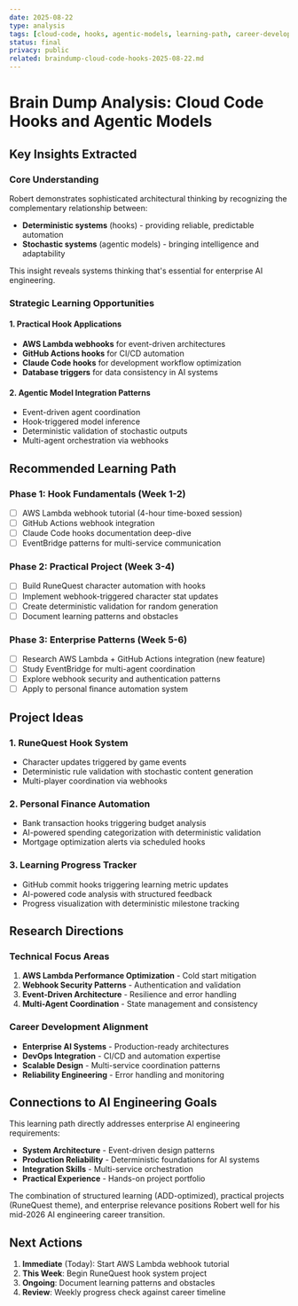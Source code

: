 ```yaml
---
date: 2025-08-22
type: analysis
tags: [cloud-code, hooks, agentic-models, learning-path, career-development]
status: final
privacy: public
related: braindump-cloud-code-hooks-2025-08-22.md
---
```


# Brain Dump Analysis: Cloud Code Hooks and Agentic Models

## Key Insights Extracted

### Core Understanding
Robert demonstrates sophisticated architectural thinking by recognizing the complementary relationship between:
- **Deterministic systems** (hooks) - providing reliable, predictable automation
- **Stochastic systems** (agentic models) - bringing intelligence and adaptability

This insight reveals systems thinking that's essential for enterprise AI engineering.

### Strategic Learning Opportunities

#### 1. Practical Hook Applications
- **AWS Lambda webhooks** for event-driven architectures
- **GitHub Actions hooks** for CI/CD automation
- **Claude Code hooks** for development workflow optimization
- **Database triggers** for data consistency in AI systems

#### 2. Agentic Model Integration Patterns
- Event-driven agent coordination
- Hook-triggered model inference
- Deterministic validation of stochastic outputs
- Multi-agent orchestration via webhooks

## Recommended Learning Path

### Phase 1: Hook Fundamentals (Week 1-2)
- [ ] AWS Lambda webhook tutorial (4-hour time-boxed session)
- [ ] GitHub Actions webhook integration
- [ ] Claude Code hooks documentation deep-dive
- [ ] EventBridge patterns for multi-service communication

### Phase 2: Practical Project (Week 3-4)
- [ ] Build RuneQuest character automation with hooks
- [ ] Implement webhook-triggered character stat updates
- [ ] Create deterministic validation for random generation
- [ ] Document learning patterns and obstacles

### Phase 3: Enterprise Patterns (Week 5-6)  
- [ ] Research AWS Lambda + GitHub Actions integration (new feature)
- [ ] Study EventBridge for multi-agent coordination
- [ ] Explore webhook security and authentication patterns
- [ ] Apply to personal finance automation system

## Project Ideas

### 1. RuneQuest Hook System
- Character updates triggered by game events
- Deterministic rule validation with stochastic content generation
- Multi-player coordination via webhooks

### 2. Personal Finance Automation
- Bank transaction hooks triggering budget analysis
- AI-powered spending categorization with deterministic validation
- Mortgage optimization alerts via scheduled hooks

### 3. Learning Progress Tracker
- GitHub commit hooks triggering learning metric updates
- AI-powered code analysis with structured feedback
- Progress visualization with deterministic milestone tracking

## Research Directions

### Technical Focus Areas
1. **AWS Lambda Performance Optimization** - Cold start mitigation
2. **Webhook Security Patterns** - Authentication and validation
3. **Event-Driven Architecture** - Resilience and error handling
4. **Multi-Agent Coordination** - State management and consistency

### Career Development Alignment
- **Enterprise AI Systems** - Production-ready architectures
- **DevOps Integration** - CI/CD and automation expertise
- **Scalable Design** - Multi-service coordination patterns
- **Reliability Engineering** - Error handling and monitoring

## Connections to AI Engineering Goals

This learning path directly addresses enterprise AI engineering requirements:
- **System Architecture** - Event-driven design patterns
- **Production Reliability** - Deterministic foundations for AI systems
- **Integration Skills** - Multi-service orchestration
- **Practical Experience** - Hands-on project portfolio

The combination of structured learning (ADD-optimized), practical projects (RuneQuest theme), and enterprise relevance positions Robert well for his mid-2026 AI engineering career transition.

## Next Actions

1. **Immediate** (Today): Start AWS Lambda webhook tutorial
2. **This Week**: Begin RuneQuest hook system project
3. **Ongoing**: Document learning patterns and obstacles
4. **Review**: Weekly progress check against career timeline